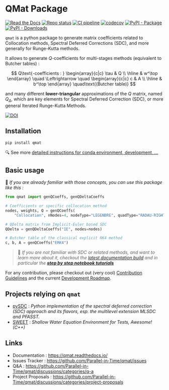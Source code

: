 # QMat Package

[![Read the Docs](https://img.shields.io/readthedocs/qmat?logo=readthedocs)](https://qmat.readthedocs.io/)
[![Repo status](https://www.repostatus.org/badges/latest/active.svg)](https://github.com/Parallel-in-Time/qmat)
[![CI pipeline](https://github.com/Parallel-in-Time/qmat/actions/workflows/ci_pipeline.yml/badge.svg)](https://github.com/Parallel-in-Time/qmat/actions/workflows/ci_pipeline.yml)
[![codecov](https://codecov.io/gh/Parallel-in-Time/qmat/graph/badge.svg?token=MO0LDVH5NN)](https://codecov.io/gh/Parallel-in-Time/qmat)
[![PyPI - Package](https://img.shields.io/pypi/v/qmat?logo=python)](https://pypi.org/project/qmat)
[![PyPI - Downloads](https://img.shields.io/pypi/dm/qmat?logo=pypi)](https://pypistats.org/packages/qmat)


`qmat` is a python package to generate matrix coefficients related to Collocation methods, 
Spectral Deferred Corrections (SDC), and more generally for Runge-Kutta methods.

It allows to generate $Q$-coefficients for multi-stages methods (equivalent to Butcher tables) :

$$
Q\text{-coefficients : }
\begin{array}{c|c}
\tau & Q \\ 
\hline
& w^\top
\end{array}
\quad \Leftrightarrow \quad
\begin{array}{c|c}
c & A \\ 
\hline
& b^\top
\end{array}
\quad\text{(Butcher table)}
$$

and many different **lower-triangular** approximations of the $Q$ matrix, named $Q_\Delta$,
which are key elements for Spectral Deferred Correction (SDC), or more general Iterated Runge-Kutta Methods.

[![DOI](https://zenodo.org/badge/804826743.svg)](https://zenodo.org/doi/10.5281/zenodo.11956478)

## Installation

```bash
pip install qmat
```

🔍 See more [detailed instructions for conda environment, development, ...](https://qmat.readthedocs.io/en/latest/installation.html)

## Basic usage

📜 _If you are already familiar with those concepts, you can use this package like this :_

```python
from qmat import genQCoeffs, genQDeltaCoeffs

# Coefficients or specific collocation method
nodes, weights, Q = genQCoeffs(
    "Collocation", nNodes=4, nodeType="LEGENDRE", quadType="RADAU-RIGHT")

# QDelta matrix from Implicit-Euler based SDC
QDelta = genQDeltaCoeffs("IE", nodes=nodes)

# Butcher table of the classical explicit RK4 method
c, b, A = genQCoeffs("ERK4")
```

> 🔔 _If you are not familiar with SDC or related methods, and want to learn more about it, checkout the 
> [latest documentation build](https://qmat.readthedocs.io/en/latest/) and 
in particular the [**step by step notebook tutorials**](https://qmat.readthedocs.io/en/latest/notebooks.html)_

For any contribution, please checkout out (very cool) [Contribution Guidelines](https://qmat.readthedocs.io/en/latest/contributing.html)
and the current [Development Roadmap](https://qmat.readthedocs.io/en/latest/devdoc/roadmap.html).

## Projects relying on `qmat`

- [pySDC](https://github.com/Parallel-in-Time/pySDC) : _Python implementation of the spectral deferred correction (SDC) approach and its flavors, esp. the multilevel extension MLSDC and PFASST._
- [SWEET](https://gitlab.inria.fr/sweet/sweet) : _Shallow Water Equation Environment for Tests, Awesome! (C++)_

## Links

- Documentation : https://qmat.readthedocs.io/
- Issues Tracker : https://github.com/Parallel-in-Time/qmat/issues
- Q&A : https://github.com/Parallel-in-Time/qmat/discussions/categories/q-a
- Project Proposals : https://github.com/Parallel-in-Time/qmat/discussions/categories/project-proposals


